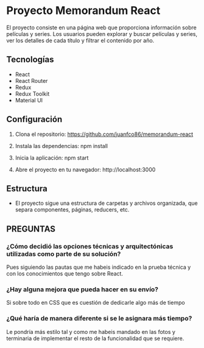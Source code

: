 # Proyecto Memorandum React
El proyecto consiste en una página web que proporciona información sobre películas y series. Los usuarios pueden explorar y buscar películas y series, ver los detalles de cada título y filtrar el contenido por año.

## Tecnologías
- React
- React Router
- Redux
- Redux Toolkit
- Material UI

## Configuración
1. Clona el repositorio:
https://github.com/juanfco86/memorandum-react

2. Instala las dependencias:
   npm install

3. Inicia la aplicación:
   npm start

4. Abre el proyecto en tu navegador:
   http://localhost:3000

## Estructura
- El proyecto sigue una estructura de carpetas y archivos organizada, que separa componentes, páginas, reducers, etc.

## PREGUNTAS
### ¿Cómo decidió las opciones técnicas y arquitectónicas utilizadas como parte de su solución?
Pues siguiendo las pautas que me habeis indicado en la prueba técnica y con los conocimientos que tengo sobre React.
### ¿Hay alguna mejora que pueda hacer en su envío?
Si sobre todo en CSS que es cuestión de dedicarle algo más de tiempo
### ¿Qué haría de manera diferente si se le asignara más tiempo?
Le pondría más estilo tal y como me habeis mandado en las fotos y terminaria de implementar el resto de la funcionalidad que se requiere.